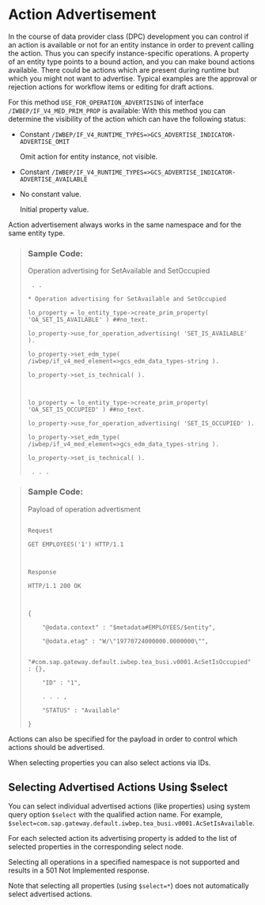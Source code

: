 <!-- loiobe7bea10609a40d8a4cc57cedd509cd2 -->

# Action Advertisement

In the course of data provider class \(DPC\) development you can control if an action is available or not for an entity instance in order to prevent calling the action. Thus you can specify instance-specific operations. A property of an entity type points to a bound action, and you can make bound actions available. There could be actions which are present during runtime but which you might not want to advertise. Typical examples are the approval or rejection actions for workflow items or editing for draft actions.

For this method `USE_FOR_OPERATION_ADVERTISING` of interface `/IWBEP/IF_V4_MED_PRIM_PROP` is available: With this method you can determine the visibility of the action which can have the following status:

-   Constant `/IWBEP/IF_V4_RUNTIME_TYPES=>GCS_ADVERTISE_INDICATOR-ADVERTISE_OMIT` 

    Omit action for entity instance, not visible.

-   Constant `/IWBEP/IF_V4_RUNTIME_TYPES=>GCS_ADVERTISE_INDICATOR-ADVERTISE_AVAILABLE` 

-   No constant value.

    Initial property value.


Action advertisement always works in the same namespace and for the same entity type.

> ### Sample Code:  
> Operation advertising for SetAvailable and SetOccupied
> 
> ```
>  . .
> 
> * Operation advertising for SetAvailable and SetOccupied   
> 
> lo_property = lo_entity_type->create_prim_property( 'OA_SET_IS_AVAILABLE' ) ##no_text.
> 
> lo_property->use_for_operation_advertising( 'SET_IS_AVAILABLE' ). 
> 
> lo_property->set_edm_type( /iwbep/if_v4_med_element=>gcs_edm_data_types-string ). 
> 
> lo_property->set_is_technical( ). 
> 
>  
> 
> lo_property = lo_entity_type->create_prim_property( 'OA_SET_IS_OCCUPIED' ) ##no_text.
> 
> lo_property->use_for_operation_advertising( 'SET_IS_OCCUPIED' ).
> 
> lo_property->set_edm_type( /iwbep/if_v4_med_element=>gcs_edm_data_types-string ).
> 
> lo_property->set_is_technical( ).
> 
>  . . .
> ```

> ### Sample Code:  
> Payload of operation advertisment
> 
> ```
> 
> Request
> 
> GET EMPLOYEES('1') HTTP/1.1
> 
> 
> 
> Response
> 
> HTTP/1.1 200 OK
> 
>  
> 
> {
> 
>     "@odata.context" : "$metadata#EMPLOYEES/$entity",
> 
>     "@odata.etag" : "W/\"19770724000000.0000000\"",
> 
>     "#com.sap.gateway.default.iwbep.tea_busi.v0001.AcSetIsOccupied" : {},
> 
>     "ID" : "1",
> 
>     . . . ,
> 
>     "STATUS" : "Available"
> 
> }
> 
> ```

Actions can also be specified for the payload in order to control which actions should be advertised.

When selecting properties you can also select actions via IDs.



<a name="loiobe7bea10609a40d8a4cc57cedd509cd2__section_ttm_3kf_v1b"/>

## Selecting Advertised Actions Using $select

You can select individual advertised actions \(like properties\) using system query option `$select` with the qualified action name. For example, `$select=com.sap.gateway.default.iwbep.tea_busi.v0001.AcSetIsAvailable`.

For each selected action its advertising property is added to the list of selected properties in the corresponding select node.

Selecting all operations in a specified namespace is not supported and results in a 501 Not Implemented response.

Note that selecting all properties \(using `$select=*`\) does not automatically select advertised actions.


